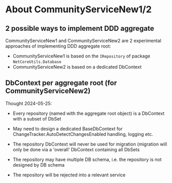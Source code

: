 ﻿# About CommunityServiceNew1/2

## 2 possible ways to implement DDD aggregate

CommunityServiceNew1 and CommunityServiceNew2 are 2 experimental approaches of
implementing DDD aggregate root:

- CommunityServiceNew1 is based on the `IRepository` of package `NetCoreUtils.Database`
- CommunityServiceNew2 is based on a dedicated DbContext

## DbContext per aggregate root (for CommunityServiceNew2)

Thought 2024-05-25:

- Every repository (named with the aggregate root object) is a DbContext with a subset
  of DbSet
  
- May need to design a dedicated BaseDbContext for ChangeTracker.AutoDetectChangesEnabled
  handling, logging etc.
  
- The repository DbContext will never be used for migration (migration will only be done
  via a 'overall' DbContext containing all DbSets
  
- The repository may have multiple DB schema, i.e. the repository is not designed by DB
  schema
  
- The repository will be rejected into a relevant service
